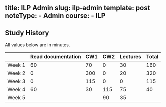 title: ILP Admin
slug: ilp-admin
template: post
noteType:
    - Admin
course:
    - ILP
---

## Study History

All values below are in minutes.

|        | Read documentation | CW1 | CW2 | Lectures | Total |
| ------ | ------------------ | --- | --- | -------- | ----- |
| Week 1 | 60                 | 70  | 0   | 30       | 160   |
| Week 2 | 0                  | 300 | 0   | 20       | 320   |
| Week 3 | 0                  | 115 | 0   | 0        | 115   |
| Week 4 | 60                 | 30  | 115 | 75       | 40    |
| Week 5 |                    |     | 90  | 35       |       |